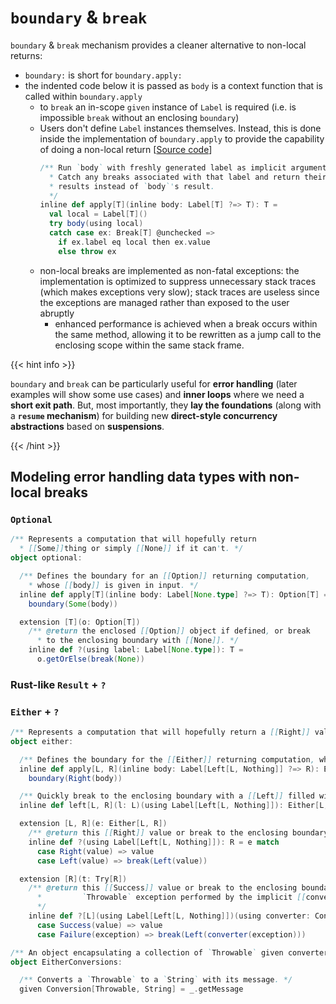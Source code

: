 # `boundary` & `break`

`boundary` & `break` mechanism provides a cleaner alternative to non-local returns:

- `boundary:` is short for `boundary.apply:`
- the indented code below it is passed as `body` is a context function that is called within `boundary.apply`
  - to `break` an in-scope `given` instance of `Label` is required (i.e. is impossible `break` without an enclosing `boundary`)
  - Users don't define `Label` instances themselves. Instead, this is done inside the implementation of `boundary.apply` to provide the capability of doing a non-local return [[Source code](https://github.com/lampepfl/dotty/blob/3.3.0-RC4/library/src/scala/util/boundary.scala)]
    ```scala
    /** Run `body` with freshly generated label as implicit argument. 
      * Catch any breaks associated with that label and return their 
      * results instead of `body`'s result.
      */
    inline def apply[T](inline body: Label[T] ?=> T): T =
      val local = Label[T]()
      try body(using local)
      catch case ex: Break[T] @unchecked =>
        if ex.label eq local then ex.value
        else throw ex
    ```
  - non-local breaks are implemented as non-fatal exceptions: the implementation is optimized to suppress unnecessary stack traces (which makes exceptions very slow); stack traces are useless since the exceptions are managed rather than exposed to the user abruptly
    - enhanced performance is achieved when a break occurs within the same method, allowing it to be rewritten as a jump call to the enclosing scope within the same stack frame.

{{< hint info >}}

`boundary` and `break` can be particularly useful for **error handling** (later examples will show some use cases) and **inner loops** where we need a **short exit path**.
But, most importantly, they **lay the foundations** (along with a **`resume` mechanism**) for building new **direct-style concurrency abstractions** based on **suspensions**.

{{< /hint >}}


## Modeling error handling data types with non-local breaks

### `Optional`

```scala
/** Represents a computation that will hopefully return 
  * [[Some]]thing or simply [[None]] if it can't. */
object optional:

  /** Defines the boundary for an [[Option]] returning computation,
    * whose [[body]] is given in input. */
  inline def apply[T](inline body: Label[None.type] ?=> T): Option[T] =
    boundary(Some(body))

  extension [T](o: Option[T])
    /** @return the enclosed [[Option]] object if defined, or break 
      * to the enclosing boundary with [[None]]. */
    inline def ?(using label: Label[None.type]): T =
      o.getOrElse(break(None))
```

### Rust-like `Result` + `?`

### `Either` + `?`

```scala
/** Represents a computation that will hopefully return a [[Right]] value, but might fail with a [[Left]] one. */
object either:

  /** Defines the boundary for the [[Either]] returning computation, whose [[body]] is given in input. */
  inline def apply[L, R](inline body: Label[Left[L, Nothing]] ?=> R): Either[L, R] =
    boundary(Right(body))

  /** Quickly break to the enclosing boundary with a [[Left]] filled with [[l]]. */
  inline def left[L, R](l: L)(using Label[Left[L, Nothing]]): Either[L, R] = break(Left(l))

  extension [L, R](e: Either[L, R])
    /** @return this [[Right]] value or break to the enclosing boundary with the [[Left]] value. */
    inline def ?(using Label[Left[L, Nothing]]): R = e match
      case Right(value) => value
      case Left(value) => break(Left(value))

  extension [R](t: Try[R])
    /** @return this [[Success]] value or break to the enclosing boundary with a [[Left]] containing the converted
      *         `Throwable` exception performed by the implicit [[converter]].
      */
    inline def ?[L](using Label[Left[L, Nothing]])(using converter: Conversion[Throwable, L]): R = t match
      case Success(value) => value
      case Failure(exception) => break(Left(converter(exception)))

/** An object encapsulating a collection of `Throwable` given converters. */
object EitherConversions:

  /** Converts a `Throwable` to a `String` with its message. */
  given Conversion[Throwable, String] = _.getMessage
```
